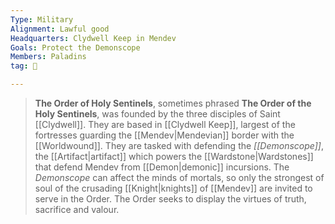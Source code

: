 ```yaml
---
Type: Military
Alignment: Lawful good
Headquarters: Clydwell Keep in Mendev
Goals: Protect the Demonscope
Members: Paladins
tag: 👥

---
```


> **The Order of Holy Sentinels**, sometimes phrased **The Order of the Holy Sentinels**, was founded by the three disciples of Saint [[Clydwell]].
> They are based in [[Clydwell Keep]], largest of the fortresses guarding the [[Mendev|Mendevian]] border with the [[Worldwound]]. They are tasked with defending the *[[Demonscope]]*, the [[Artifact|artifact]] which powers the [[Wardstone|Wardstones]] that defend Mendev from [[Demon|demonic]] incursions. The *Demonscope* can affect the minds of mortals, so only the strongest of soul of the crusading [[Knight|knights]] of [[Mendev]] are invited to serve in the Order.
> The Order seeks to display the virtues of truth, sacrifice and valour.







